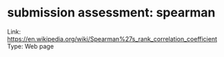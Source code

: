 # submission assessment: spearman

Link: https://en.wikipedia.org/wiki/Spearman%27s_rank_correlation_coefficient
Type: Web page